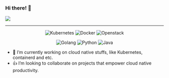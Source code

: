 ### Hi there! 👋

![](https://github-readme-stats.vercel.app/api?username=dixudx&theme=dark&show_icons=true)

---
<!--
**dixudx/dixudx** is a ✨ _special_ ✨ repository because its `README.md` (this file) appears on your GitHub profile.

Here are some ideas to get you started:

- 🔭 I’m currently working on ...
- 🌱 I’m currently learning ...
- 👯 I’m looking to collaborate on ...
- 🤔 I’m looking for help with ...
- 💬 Ask me about ...
- 📫 How to reach me: ...
- 😄 Pronouns: ...
- ⚡ Fun fact: ...
-->

<p align="center">
  <img alt="Kubernetes" src="https://img.shields.io/static/v1?style=flat&logo=Kubernetes&label=&message=Kubernetes&color=767676">
  <img alt="Docker" src="https://img.shields.io/static/v1?style=flat&logo=Docker&label=&message=Docker&color=767676">
  <img alt="Openstack" src="https://img.shields.io/static/v1?style=flat&logo=Openstack&label=&message=Openstack&color=767676">
</p>

<p align="center">
  <img alt="Golang" src="https://img.shields.io/static/v1?style=flat&logo=Go&label=&message=Golang&color=767676">
  <img alt="Python" src="https://img.shields.io/static/v1?style=flat&logo=Python&label=&message=Python&color=767676">
  <img alt="Java" src="https://img.shields.io/static/v1?style=flat&logo=Java&label=&message=Java&color=767676">
</p>

- 🔭 I’m currently working on cloud native stuffs, like Kubernetes, containerd and etc.
- 👍 I’m looking to collaborate on projects that empower cloud native productivity.
